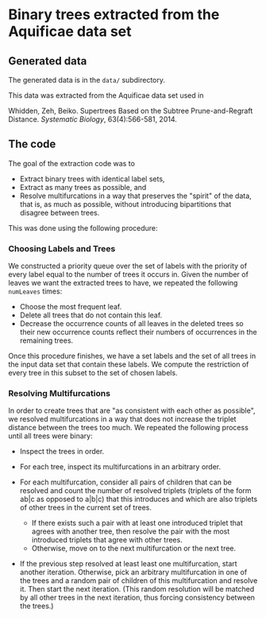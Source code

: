 # Binary trees extracted from the Aquificae data set

## Generated data

The generated data is in the `data/` subdirectory.

This data was extracted from the Aquificae data set used in

Whidden, Zeh, Beiko.  Supertrees Based on the Subtree Prune-and-Regraft Distance.
_Systematic Biology_, 63(4):566-581, 2014.

## The code

The goal of the extraction code was to

- Extract binary trees with identical label sets,
- Extract as many trees as possible, and
- Resolve multifurcations in a way that preserves the "spirit" of the data, that is,
  as much as possible, without introducing bipartitions that disagree between trees.

This was done using the following procedure:

### Choosing Labels and Trees

We constructed a priority queue over the set of labels with the priority of
every label equal to the number of trees it occurs in.  Given the number of
leaves we want the extracted trees to have, we repeated the following `numLeaves` times:

- Choose the most frequent leaf.
- Delete all trees that do not contain this leaf.
- Decrease the occurrence counts of all leaves in the deleted trees so their new occurrence
  counts reflect their numbers of occurrences in the remaining trees.

Once this procedure finishes, we have a set labels and the set of all trees in
the input data set that contain these labels.  We compute the restriction of
every tree in this subset to the set of chosen labels.

### Resolving Multifurcations

In order to create trees that are "as consistent with each other as possible", we resolved
multifurcations in a way that does not increase the triplet distance between the trees too
much.  We repeated the following process until all trees were binary:

- Inspect the trees in order.
- For each tree, inspect its multifurcations in an arbitrary order.
- For each multifurcation, consider all pairs of children that can be resolved and count the
  number of resolved triplets (triplets of the form ab|c as opposed to a|b|c) that this
  introduces and which are also triplets of other trees in the current set of trees.

  - If there exists such a pair with at least one introduced triplet that agrees with another
    tree, then resolve the pair with the most introduced triplets that agree with other trees.
  - Otherwise, move on to the next multifurcation or the next tree.

- If the previous step resolved at least least one multifurcation, start another iteration.
  Otherwise, pick an arbitrary multifurcation in one of the trees and a random pair of
  children of this multifurcation and resolve it.  Then start the next iteration.
  (This random resolution will be matched by all other trees in the next iteration, thus
  forcing consistency between the trees.)
